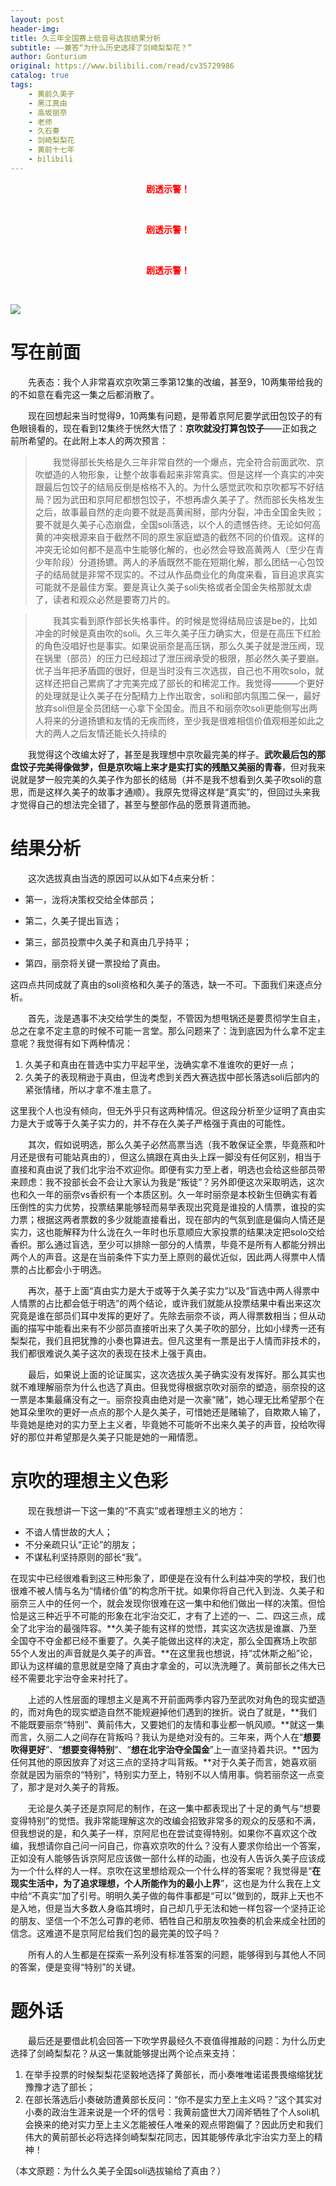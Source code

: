 ```yaml
---
layout: post
header-img: 
title: 久三年全国赛上低音号选拔结果分析
subtitle: ——兼答“为什么历史选择了剑崎梨梨花？”
author: Gonturium
original: https://www.bilibili.com/read/cv35729986
catalog: true
tags:
    - 黄前久美子
    - 黑江真由
    - 高坂丽奈
    - 老师
    - 久石奏
    - 剑崎梨梨花
    - 黄前十七年
    - bilibili
---
```


<center><p style="color:red;"><b>剧透示警！</b></p></center><br />

<center><p style="color:red;"><b>剧透示警！</b></p></center><br />

<center><p style="color:red;"><b>剧透示警！</b></p></center><br />

![](https://hibikilogy.github.io/images/2024-06-23/QkVKR1slP0Uwd15OSXN0LQ==.w1320.h740.jpg)

# 写在前面

&emsp;&emsp;先表态：我个人非常喜欢京吹第三季第12集的改编，甚至9，10两集带给我的的不如意在看完这一集之后都消散了。

&emsp;&emsp;现在回想起来当时觉得9，10两集有问题，是带着京阿尼要学武田包饺子的有色眼镜看的，现在看到12集终于恍然大悟了：**京吹就没打算包饺子**——正如我之前所希望的。在此附上本人的两次预言：

>&emsp;&emsp;我觉得部长失格是久三年非常自然的一个爆点，完全符合前面武吹、京吹塑造的人物形象，让整个故事看起来非常真实。但是这样一个真实的冲突跟最后包饺子的结局反倒是格格不入的。为什么感觉武吹和京吹都写不好结局？因为武田和京阿尼都想包饺子，不想再虐久美子了。然而部长失格发生之后，故事最自然的走向要不就是高黄闹掰，部内分裂，冲击全国金失败；要不就是久美子心态崩盘，全国soli落选，以个人的遗憾告终。无论如何高黄的冲突根源来自于截然不同的原生家庭塑造的截然不同的价值观。这样的冲突无论如何都不是高中生能够化解的，也必然会导致高黄两人（至少在青少年阶段）分道扬镳。两人的矛盾既然不能在短期化解，那么团结一心包饺子的结局就是非常不现实的。不过从作品商业化的角度来看，盲目追求真实可能就不是最佳方案。要是真让久美子soli失格或者全国金失格那就太虐了，读者和观众必然是要寄刀片的。

>&emsp;&emsp;我其实看到原作部长失格事件。的时候是觉得结局应该是be的，比如冲金的时候是真由吹的soli。久三年久美子压力确实大，但是在高压下红脸的角色没唱好也是事实。如果说丽奈是高压锅，那么久美子就是泄压阀，现在锅里（部员）的压力已经超过了泄压阀承受的极限，那必然久美子要崩。优子当年把矛盾圆的很好，但是当时没有三次选拔，自己也不用吹solo，就这样还把自己累病了才完美完成了部长的和稀泥工作。我觉得———个更好的处理就是让久美子在分配精力上作出取舍，soli和部内氛围二保一，最好放弃soli但是全员团结一心拿下全国金。而且不和丽奈吹soli更能侧写出两人将来的分道扬镳和友情的无疾而终，至少我是很难相信价值观相差如此之大的两人之后友情还能长久持续的

&emsp;&emsp;我觉得这个改编太好了，甚至是我理想中京吹最完美的样子。**武吹最后包的那盘饺子完美得像做梦，但是京吹端上来才是实打实的残酷又美丽的青春**，但对我来说就是梦一般完美的久美子作为部长的结局（并不是我不想看到久美子吹soli的意思，而是这样久美子的故事才通顺）。我原先觉得这样是“真实”的，但回过头来我才觉得自己的想法完全错了，甚至与整部作品的愿景背道而驰。

# 结果分析

&emsp;&emsp;这次选拔真由当选的原因可以从如下4点来分析：

* 第一，泷将决策权交给全体部员；

* 第二，久美子提出盲选；

* 第三，部员投票中久美子和真由几乎持平；

* 第四，丽奈将关键一票投给了真由。

这四点共同成就了真由的soli资格和久美子的落选，缺一不可。下面我们来逐点分析。

&emsp;&emsp;首先，泷是遇事不决交给学生的类型，不管因为想甩锅还是要贯彻学生自主，总之在拿不定主意的时候不可能一言堂。那么问题来了：泷到底因为什么拿不定主意呢？我觉得有如下两种情况：
1. 久美子和真由在普选中实力平起平坐，泷确实拿不准谁吹的更好一点；
2. 久美子的表现稍逊于真由，但泷考虑到关西大赛选拔中部长落选soli后部内的紧张情绪，所以才拿不准主意了。

这里我个人也没有倾向，但无外乎只有这两种情况。但这段分析至少证明了真由实力是大于或等于久美子实力的，并不存在久美子严格强于真由的可能性。

&emsp;&emsp;其次，假如说明选，那么久美子必然高票当选（我不敢保证全票，毕竟燕和叶月还是很有可能站真由的），但这么搞跟在真由头上踩一脚没有任何区别，相当于直接和真由说了我们北宇治不欢迎你。即便有实力至上者，明选也会给这些部员带来顾虑：我不投部长会不会让大家认为我是“叛徒”？另外即便这次采取明选，这次也和久一年的丽奈vs香织有一个本质区别。久一年时丽奈是本校新生但确实有着压倒性的实力优势，投票结果能够轻而易举表现出究竟是谁投的人情票，谁投的实力票；根据这两者票数的多少就能直接看出，现在部内的气氛到底是偏向人情还是实力，这也能解释为什么泷在久一年时也乐意顺应大家投票的结果决定把solo交给香织。那么通过盲选，至少可以排除一部分的人情票，毕竟不是所有人都能分辨出两个人的声音。这是在当前条件下实力至上原则的最优近似，因此两人得票中人情票的占比都会小于明选。

&emsp;&emsp;再次，基于上面“真由实力是大于或等于久美子实力”以及“盲选中两人得票中人情票的占比都会低于明选”的两个结论，或许我们就能从投票结果中看出来这次究竟是谁在部员们耳中发挥的更好了。先除去丽奈不谈，两人得票数相当；但从动画的描写中能看出来有不少部员直接听出来了久美子吹的部分，比如小绿秀一还有梨梨花，我们且把犹豫的小奏也算进去。但凡这里有一票是出于人情而非技术的，我们都很难说久美子这次的表现在技术上强于真由。

&emsp;&emsp;最后，如果说上面的论证属实，这次选拔久美子确实没有发挥好。那么其实也就不难理解丽奈为什么也选了真由。但我觉得根据京吹对丽奈的塑造，丽奈投的这一票是本集最痛没有之一。丽奈投真由绝对是一次豪“赌”，她心理无比希望那个在她耳朵里吹的更好一点点的那个人是久美子，可惜她还是赌输了，自欺欺人输了，毕竟她是绝对的实力至上主义者，毕竟她不可能听不出来久美子的声音，投给吹得好的那位并希望那是久美子只能是她的一厢情愿。

# 京吹的理想主义色彩

&emsp;&emsp;现在我想讲一下这一集的“不真实”或者理想主义的地方：
* 不谙人情世故的大人；
* 不分亲疏只认“正论”的朋友；
* 不谋私利坚持原则的部长“我”。

在现实中已经很难看到这三种形象了，即便是在没有什么利益冲突的学校，我们也很难不被人情与名为“情绪价值”的构念所干扰。如果你将自己代入到泷、久美子和丽奈三人中的任何一个，就会发现你很难在这一集中和他们做出一样的决策。但恰恰是这三种近乎不可能的形象在北宇治交汇，才有了上述的一、二、四这三点，成全了北宇治的最强阵容。**久美子能有这样的觉悟，其实这次选拔是谁赢、乃至全国夺不夺金都已经不重要了。久美子能做出这样的决定，那么全国赛场上吹部55个人发出的声音就是久美子的声音。**在这里我也想说，持“忒休斯之船”论，即认为这样编的意思就是空降了真由才拿金的，可以洗洗睡了。黄前部长之伟大已经不需要北宇治夺金来衬托了。

&emsp;&emsp;上述的人性层面的理想主义是离不开前面两季内容乃至武吹对角色的现实塑造的，而对角色的现实塑造自然不能规避掉他们遇到的挫折。说白了就是，**我们不能既要丽奈“特别”、黄前伟大，又要她们的友情和事业都一帆风顺。**就这一集而言，久丽二人之间存在背叛吗？我认为是绝对没有的。三年来，两个人在“**想要吹得更好**”、“**想要变得特别**”、“**想在北宇治夺全国金**”上一直坚持着共识。**因为任何其他的原因放弃了对这三点的坚持才叫背叛。**对于久美子而言，她喜欢丽奈就是因为丽奈的“特别”，特别实力至上，特别不以人情用事。倘若丽奈这一点变了，那才是对久美子的背叛。

&emsp;&emsp;无论是久美子还是京阿尼的制作，在这一集中都表现出了十足的勇气与“想要变得特别”的觉悟。我非常能理解这次的改编会招致非常多的观众的反感和不满，但我想说的是，和久美子一样，京阿尼也在尝试变得特别。如果你不喜欢这个改编，我想请你自己问一问自己，你喜欢京吹的什么？没有人要求你给出一个答案，正如没有人能够告诉京阿尼应该做一部什么样的动画，也没有人告诉久美子应该成为一个什么样的人一样。京吹在这里想给观众一个什么样的答案呢？我觉得是“**在现实生活中，为了追求理想，个人所能作为的最小上界**”，这也是为什么我在上文中给“不真实”加了引号。明明久美子做的每件事都是“可以”做到的，既非上天也不是入地，但是当大多数人身临其境时，自己却几乎无法和她一样包容一个坚持正论的朋友、坚信一个不怎么可靠的老师、牺牲自己和朋友吹独奏的机会来成全社团的信念。这难道不是京阿尼给我们包的最完美的饺子吗？

&emsp;&emsp;所有人的人生都是在探索一系列没有标准答案的问题，能够得到与其他人不同的答案，便是变得“特别”的关键。

# 题外话
&emsp;&emsp;最后还是要借此机会回答一下吹学界最经久不衰值得推敲的问题：为什么历史选择了剑崎梨梨花？从这一集就能够提出两个论点来支持：
1. 在举手投票的时候梨梨花坚毅地选择了黄部长，而小奏唯唯诺诺畏畏缩缩犹犹豫豫才选了部长；
2. 在部长落选后小奏破防遭黄部长反问：“你不是实力至上主义吗？”这个其实对小奏的政治生涯来说是一个坏的信号：我黄前盛世大刀阔斧牺牲了个人soli机会换来的绝对实力至上主义怎能被任人唯亲的观点带跑偏了？因此历史和我们伟大的黄前部长必将选择剑崎梨梨花同志，因其能够传承北宇治实力至上的精神！

（本文原题：为什么久美子全国soli选拔输给了真由？）